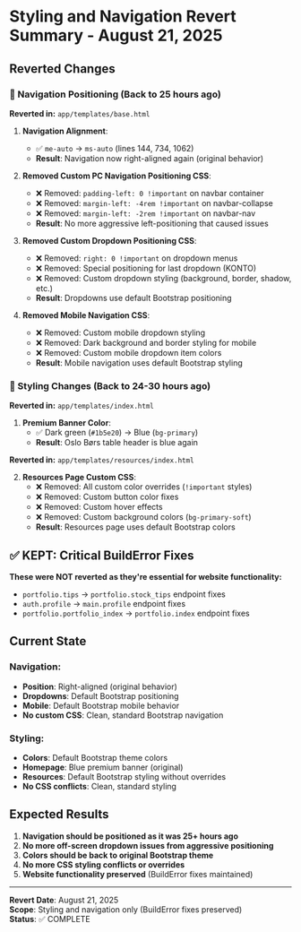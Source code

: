 # Styling and Navigation Revert Summary - August 21, 2025

## Reverted Changes

### 🔄 Navigation Positioning (Back to 25 hours ago)
**Reverted in:** `app/templates/base.html`

1. **Navigation Alignment**: 
   - ✅ `me-auto` → `ms-auto` (lines 144, 734, 1062)
   - **Result**: Navigation now right-aligned again (original behavior)

2. **Removed Custom PC Navigation Positioning CSS**:
   - ❌ Removed: `padding-left: 0 !important` on navbar container
   - ❌ Removed: `margin-left: -4rem !important` on navbar-collapse  
   - ❌ Removed: `margin-left: -2rem !important` on navbar-nav
   - **Result**: No more aggressive left-positioning that caused issues

3. **Removed Custom Dropdown Positioning CSS**:
   - ❌ Removed: `right: 0 !important` on dropdown menus
   - ❌ Removed: Special positioning for last dropdown (KONTO)
   - ❌ Removed: Custom dropdown styling (background, border, shadow, etc.)
   - **Result**: Dropdowns use default Bootstrap positioning

4. **Removed Mobile Navigation CSS**:
   - ❌ Removed: Custom mobile dropdown styling
   - ❌ Removed: Dark background and border styling for mobile
   - ❌ Removed: Custom mobile dropdown item colors
   - **Result**: Mobile navigation uses default Bootstrap styling

### 🎨 Styling Changes (Back to 24-30 hours ago)
**Reverted in:** `app/templates/index.html`

1. **Premium Banner Color**:
   - ✅ Dark green (`#1b5e20`) → Blue (`bg-primary`)
   - **Result**: Oslo Børs table header is blue again

**Reverted in:** `app/templates/resources/index.html`

2. **Resources Page Custom CSS**:
   - ❌ Removed: All custom color overrides (`!important` styles)
   - ❌ Removed: Custom button color fixes
   - ❌ Removed: Custom hover effects
   - ❌ Removed: Custom background colors (`bg-primary-soft`)
   - **Result**: Resources page uses default Bootstrap colors

## ✅ KEPT: Critical BuildError Fixes
**These were NOT reverted as they're essential for website functionality:**

- `portfolio.tips` → `portfolio.stock_tips` endpoint fixes
- `auth.profile` → `main.profile` endpoint fixes  
- `portfolio.portfolio_index` → `portfolio.index` endpoint fixes

## Current State

### Navigation:
- **Position**: Right-aligned (original behavior)
- **Dropdowns**: Default Bootstrap positioning
- **Mobile**: Default Bootstrap mobile behavior
- **No custom CSS**: Clean, standard Bootstrap navigation

### Styling:
- **Colors**: Default Bootstrap theme colors
- **Homepage**: Blue premium banner (original)
- **Resources**: Default Bootstrap styling without overrides
- **No CSS conflicts**: Clean, standard styling

## Expected Results

1. **Navigation should be positioned as it was 25+ hours ago**
2. **No more off-screen dropdown issues from aggressive positioning**
3. **Colors should be back to original Bootstrap theme**
4. **No more CSS styling conflicts or overrides**
5. **Website functionality preserved** (BuildError fixes maintained)

---
**Revert Date**: August 21, 2025  
**Scope**: Styling and navigation only (BuildError fixes preserved)  
**Status**: ✅ COMPLETE

